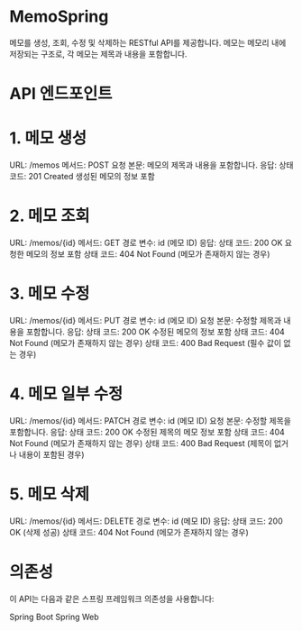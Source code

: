 # MemoSpring

메모를 생성, 조회, 수정 및 삭제하는 RESTful API를 제공합니다. 메모는 메모리 내에 저장되는 구조로, 각 메모는 제목과 내용을 포함합니다.

# API 엔드포인트
# 1. 메모 생성
   URL: /memos
   메서드: POST
   요청 본문: 메모의 제목과 내용을 포함합니다.
   응답:
   상태 코드: 201 Created
   생성된 메모의 정보 포함
# 2. 메모 조회
   URL: /memos/{id}
   메서드: GET
   경로 변수: id (메모 ID)
   응답:
   상태 코드: 200 OK
   요청한 메모의 정보 포함
   상태 코드: 404 Not Found (메모가 존재하지 않는 경우)
# 3. 메모 수정
   URL: /memos/{id}
   메서드: PUT
   경로 변수: id (메모 ID)
   요청 본문: 수정할 제목과 내용을 포함합니다.
   응답:
   상태 코드: 200 OK
   수정된 메모의 정보 포함
   상태 코드: 404 Not Found (메모가 존재하지 않는 경우)
   상태 코드: 400 Bad Request (필수 값이 없는 경우)
# 4. 메모 일부 수정
   URL: /memos/{id}
   메서드: PATCH
   경로 변수: id (메모 ID)
   요청 본문: 수정할 제목을 포함합니다.
   응답:
   상태 코드: 200 OK
   수정된 제목의 메모 정보 포함
   상태 코드: 404 Not Found (메모가 존재하지 않는 경우)
   상태 코드: 400 Bad Request (제목이 없거나 내용이 포함된 경우)
# 5. 메모 삭제
   URL: /memos/{id}
   메서드: DELETE
   경로 변수: id (메모 ID)
   응답:
   상태 코드: 200 OK (삭제 성공)
   상태 코드: 404 Not Found (메모가 존재하지 않는 경우)
   
#   의존성
   이 API는 다음과 같은 스프링 프레임워크 의존성을 사용합니다:

Spring Boot
Spring Web